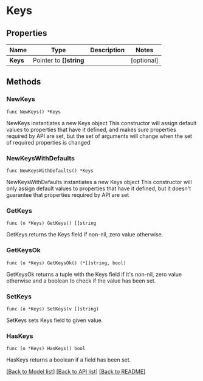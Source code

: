 # Keys

## Properties

Name | Type | Description | Notes
------------ | ------------- | ------------- | -------------
**Keys** | Pointer to **[]string** |  | [optional] 

## Methods

### NewKeys

`func NewKeys() *Keys`

NewKeys instantiates a new Keys object
This constructor will assign default values to properties that have it defined,
and makes sure properties required by API are set, but the set of arguments
will change when the set of required properties is changed

### NewKeysWithDefaults

`func NewKeysWithDefaults() *Keys`

NewKeysWithDefaults instantiates a new Keys object
This constructor will only assign default values to properties that have it defined,
but it doesn't guarantee that properties required by API are set

### GetKeys

`func (o *Keys) GetKeys() []string`

GetKeys returns the Keys field if non-nil, zero value otherwise.

### GetKeysOk

`func (o *Keys) GetKeysOk() (*[]string, bool)`

GetKeysOk returns a tuple with the Keys field if it's non-nil, zero value otherwise
and a boolean to check if the value has been set.

### SetKeys

`func (o *Keys) SetKeys(v []string)`

SetKeys sets Keys field to given value.

### HasKeys

`func (o *Keys) HasKeys() bool`

HasKeys returns a boolean if a field has been set.


[[Back to Model list]](../README.md#documentation-for-models) [[Back to API list]](../README.md#documentation-for-api-endpoints) [[Back to README]](../README.md)


